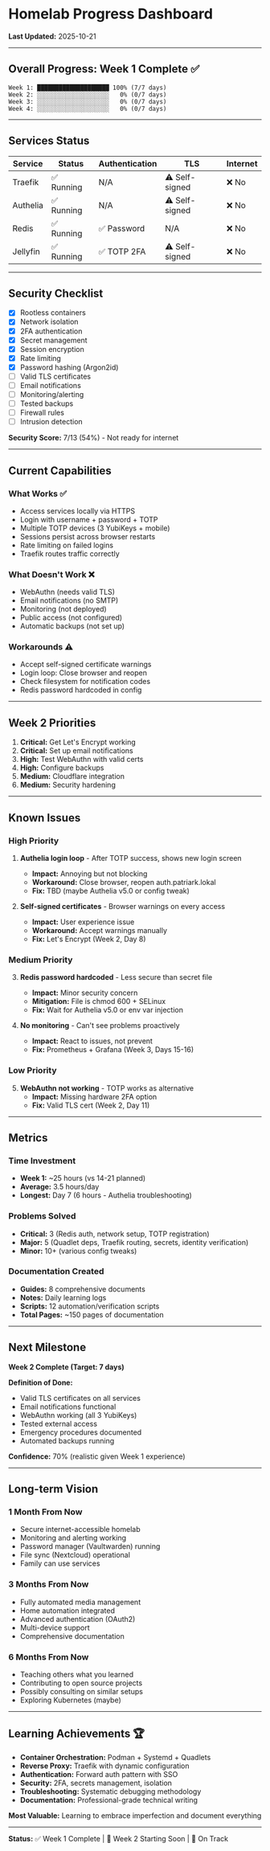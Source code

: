 # Homelab Progress Dashboard

**Last Updated:** 2025-10-21

---

## Overall Progress: Week 1 Complete ✅
```
Week 1: ████████████████████ 100% (7/7 days)
Week 2: ░░░░░░░░░░░░░░░░░░░░   0% (0/7 days)
Week 3: ░░░░░░░░░░░░░░░░░░░░   0% (0/7 days)
Week 4: ░░░░░░░░░░░░░░░░░░░░   0% (0/7 days)
```

---

## Services Status

| Service | Status | Authentication | TLS | Internet |
|---------|--------|----------------|-----|----------|
| Traefik | ✅ Running | N/A | ⚠️ Self-signed | ❌ No |
| Authelia | ✅ Running | N/A | ⚠️ Self-signed | ❌ No |
| Redis | ✅ Running | ✅ Password | N/A | ❌ No |
| Jellyfin | ✅ Running | ✅ TOTP 2FA | ⚠️ Self-signed | ❌ No |

---

## Security Checklist

- [x] Rootless containers
- [x] Network isolation
- [x] 2FA authentication
- [x] Secret management
- [x] Session encryption
- [x] Rate limiting
- [x] Password hashing (Argon2id)
- [ ] Valid TLS certificates
- [ ] Email notifications
- [ ] Monitoring/alerting
- [ ] Tested backups
- [ ] Firewall rules
- [ ] Intrusion detection

**Security Score:** 7/13 (54%) - Not ready for internet

---

## Current Capabilities

### What Works ✅
- Access services locally via HTTPS
- Login with username + password + TOTP
- Multiple TOTP devices (3 YubiKeys + mobile)
- Sessions persist across browser restarts
- Rate limiting on failed logins
- Traefik routes traffic correctly

### What Doesn't Work ❌
- WebAuthn (needs valid TLS)
- Email notifications (no SMTP)
- Monitoring (not deployed)
- Public access (not configured)
- Automatic backups (not set up)

### Workarounds ⚠️
- Accept self-signed certificate warnings
- Login loop: Close browser and reopen
- Check filesystem for notification codes
- Redis password hardcoded in config

---

## Week 2 Priorities

1. **Critical:** Get Let's Encrypt working
2. **Critical:** Set up email notifications
3. **High:** Test WebAuthn with valid certs
4. **High:** Configure backups
5. **Medium:** Cloudflare integration
6. **Medium:** Security hardening

---

## Known Issues

### High Priority
1. **Authelia login loop** - After TOTP success, shows new login screen
   - **Impact:** Annoying but not blocking
   - **Workaround:** Close browser, reopen auth.patriark.lokal
   - **Fix:** TBD (maybe Authelia v5.0 or config tweak)

2. **Self-signed certificates** - Browser warnings on every access
   - **Impact:** User experience issue
   - **Workaround:** Accept warnings manually
   - **Fix:** Let's Encrypt (Week 2, Day 8)

### Medium Priority
3. **Redis password hardcoded** - Less secure than secret file
   - **Impact:** Minor security concern
   - **Mitigation:** File is chmod 600 + SELinux
   - **Fix:** Wait for Authelia v5.0 or env var injection

4. **No monitoring** - Can't see problems proactively
   - **Impact:** React to issues, not prevent
   - **Fix:** Prometheus + Grafana (Week 3, Days 15-16)

### Low Priority
5. **WebAuthn not working** - TOTP works as alternative
   - **Impact:** Missing hardware 2FA option
   - **Fix:** Valid TLS cert (Week 2, Day 11)

---

## Metrics

### Time Investment
- **Week 1:** ~25 hours (vs 14-21 planned)
- **Average:** 3.5 hours/day
- **Longest:** Day 7 (6 hours - Authelia troubleshooting)

### Problems Solved
- **Critical:** 3 (Redis auth, network setup, TOTP registration)
- **Major:** 5 (Quadlet deps, Traefik routing, secrets, identity verification)
- **Minor:** 10+ (various config tweaks)

### Documentation Created
- **Guides:** 8 comprehensive documents
- **Notes:** Daily learning logs
- **Scripts:** 12 automation/verification scripts
- **Total Pages:** ~150 pages of documentation

---

## Next Milestone

**Week 2 Complete (Target: 7 days)**

**Definition of Done:**
- Valid TLS certificates on all services
- Email notifications functional
- WebAuthn working (all 3 YubiKeys)
- Tested external access
- Emergency procedures documented
- Automated backups running

**Confidence:** 70% (realistic given Week 1 experience)

---

## Long-term Vision

### 1 Month From Now
- Secure internet-accessible homelab
- Monitoring and alerting working
- Password manager (Vaultwarden) running
- File sync (Nextcloud) operational
- Family can use services

### 3 Months From Now
- Fully automated media management
- Home automation integrated
- Advanced authentication (OAuth2)
- Multi-device support
- Comprehensive documentation

### 6 Months From Now
- Teaching others what you learned
- Contributing to open source projects
- Possibly consulting on similar setups
- Exploring Kubernetes (maybe)

---

## Learning Achievements 🏆

- **Container Orchestration:** Podman + Systemd + Quadlets
- **Reverse Proxy:** Traefik with dynamic configuration
- **Authentication:** Forward auth pattern with SSO
- **Security:** 2FA, secrets management, isolation
- **Troubleshooting:** Systematic debugging methodology
- **Documentation:** Professional-grade technical writing

**Most Valuable:** Learning to embrace imperfection and document everything

---

**Status:** ✅ Week 1 Complete | 📅 Week 2 Starting Soon | 🎯 On Track

